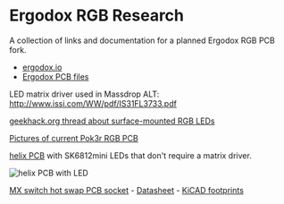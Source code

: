 Ergodox RGB Research
====================

A collection of links and documentation for a planned Ergodox RGB PCB fork.

* [ergodox.io](https://www.ergodox.io/)
* [Ergodox PCB files](https://github.com/Ergodox-io/ErgoDox)

LED matrix driver used in Massdrop ALT: http://www.issi.com/WW/pdf/IS31FL3733.pdf

[geekhack.org thread about surface-mounted RGB LEDs](https://geekhack.org/index.php?topic=96595.msg2637699#msg2637699)

[Pictures of current Pok3r RGB PCB](https://imgur.com/a/nIBGn)

[helix PCB](https://github.com/MakotoKurauchi/helix/blob/master/Doc/buildguide_en.md) with SK6812mini LEDs that don't require a matrix driver.

![helix PCB with LED](https://camo.githubusercontent.com/a498de6efb009c66842fb6176b81c06a9d53eb13/68747470733a2f2f692e696d6775722e636f6d2f6f6d55593061632e6a70673f32)

[MX switch hot swap PCB socket](https://www.aliexpress.com/item/Kailh-hot-swapping-pcb-sockets-for-mx-cherry-gateron-outemu-kailh-switches-for-xd75-series-smd/32903471019.html) - [Datasheet](https://cdn.shopify.com/s/files/1/3099/8088/files/CPG151101S11_MX_Socket.pdf) - [KiCAD footprints](https://github.com/daprice/keyswitches.pretty)

